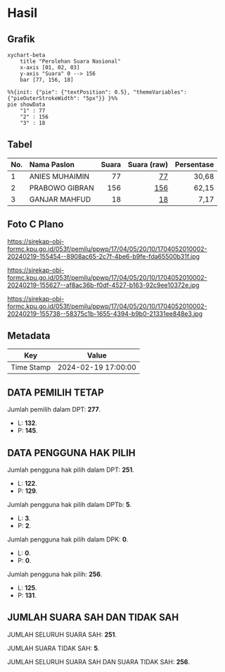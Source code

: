 # Hasil

## Grafik

```mermaid
xychart-beta
    title "Perolehan Suara Nasional"
    x-axis [01, 02, 03]
    y-axis "Suara" 0 --> 156
    bar [77, 156, 18]
```

```mermaid
%%{init: {"pie": {"textPosition": 0.5}, "themeVariables": {"pieOuterStrokeWidth": "5px"}} }%%
pie showData
    "1" : 77
    "2" : 156
    "3" : 18
```

## Tabel

| No. | Nama Paslon    | Suara | Suara (raw) | Persentase |
|:--- |:-------------- | -----:| -----------:| ----------:|
| 1   | ANIES MUHAIMIN | 77    | [77][p-1]   | 30,68      |
| 2   | PRABOWO GIBRAN | 156   | [156][p-2]  | 62,15      |
| 3   | GANJAR MAHFUD  | 18    | [18][p-3]   | 7,17       |


[p-1]: https://github.com/gigit-pemilu/pemilu-2024/blob/main/pilpres/hitung-suara/sub/17-bengkulu/sub/04-kaur/sub/05-kaur-selatan/sub/2010-suka-bandung/sub/002-tps/sub/paslon-1.txt
[p-2]: https://github.com/gigit-pemilu/pemilu-2024/blob/main/pilpres/hitung-suara/sub/17-bengkulu/sub/04-kaur/sub/05-kaur-selatan/sub/2010-suka-bandung/sub/002-tps/sub/paslon-2.txt
[p-3]: https://github.com/gigit-pemilu/pemilu-2024/blob/main/pilpres/hitung-suara/sub/17-bengkulu/sub/04-kaur/sub/05-kaur-selatan/sub/2010-suka-bandung/sub/002-tps/sub/paslon-3.txt

## Foto C Plano

https://sirekap-obj-formc.kpu.go.id/053f/pemilu/ppwp/17/04/05/20/10/1704052010002-20240219-155454--8908ac65-2c7f-4be6-b9fe-fda65500b31f.jpg

https://sirekap-obj-formc.kpu.go.id/053f/pemilu/ppwp/17/04/05/20/10/1704052010002-20240219-155627--af8ac36b-f0df-4527-b163-92c9ee10372e.jpg

https://sirekap-obj-formc.kpu.go.id/053f/pemilu/ppwp/17/04/05/20/10/1704052010002-20240219-155738--58375c1b-1655-4394-b9b0-21331ee848e3.jpg


## Metadata

| Key        | Value               |
| ---------- | ------------------- |
| Time Stamp | 2024-02-19 17:00:00 |


## DATA PEMILIH TETAP

Jumlah pemilih dalam DPT: **277**.
 * L: **132**.
 * P: **145**.

## DATA PENGGUNA HAK PILIH

Jumlah pengguna hak pilih dalam DPT: **251**.
 * L: **122**.
 * P: **129**.

Jumlah pengguna hak pilih dalam DPTb: **5**.
 * L: **3**.
 * P: **2**.

Jumlah pengguna hak pilih dalam DPK: **0**.
 * L: **0**.
 * P: **0**.

Jumlah pengguna hak pilih: **256**.
 * L: **125**.
 * P: **131**.

## JUMLAH SUARA SAH DAN TIDAK SAH

JUMLAH SELURUH SUARA SAH: **251**.

JUMLAH SUARA TIDAK SAH: **5**.

JUMLAH SELURUH SUARA SAH DAN SUARA TIDAK SAH: **256**.


